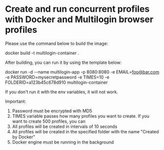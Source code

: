 # Create and run concurrent profiles with Docker and Multilogin browser profiles

Please use the command below to build the image:

docker build -t multilogin-container .

After building, you can run it by using the template below:

docker run -d --name multilogin-app -p 8080:8080 -e EMAIL=foo@bar.com -e PASSWORD=mysecretpassword -e TIMES=10 -e FOLDERID=a123b45c678d910 multilogin-container

If you don't run it with the env variables, it will not work.

Important:

1. Password must be encrypted with MD5
2. TIMES variable passes how many profiles you want to create. If you want to create 500 profiles, you can
3. All profiles will be created in intervals of 10 seconds
4. All profiles will be created in the specified folder with the name "Created by Docker"
5. Docker engine must be running in the background

